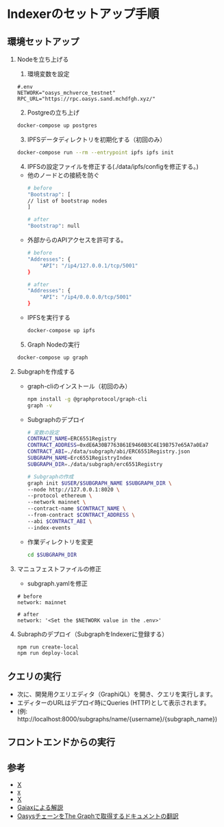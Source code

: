 # Indexerのセットアップ手順

## 環境セットアップ
1. Nodeを立ち上げる
   1. 環境変数を設定
    ```
    #.env
    NETWORK="oasys_mchverce_testnet"
    RPC_URL="https://rpc.oasys.sand.mchdfgh.xyz/"
    ```
   2. Postgreの立ち上げ
    ```bash
    docker-compose up postgres
    ```
   3. IPFSデータディレクトリを初期化する（初回のみ）
    ```bash
    docker-compose run --rm --entrypoint ipfs ipfs init
    ```
   4. IPFSの設定ファイルを修正する(./data/ipfs/configを修正する。)
    * 他のノードとの接続を防ぐ
        ```bash
        # before
        "Bootstrap": [
        // list of bootstrap nodes
        ]

        # after
        "Bootstrap": null
        ```
    * 外部からのAPIアクセスを許可する。
        ```bash
        # before
        "Addresses": {
            "API": "/ip4/127.0.0.1/tcp/5001"
        }

        # after
        "Addresses": {
            "API": "/ip4/0.0.0.0/tcp/5001"
        }
        ```
    * IPFSを実行する
        ```bash
        docker-compose up ipfs
        ```
   5. Graph Nodeの実行
    ```bash
    docker-compose up graph
    ```

2.  Subgraphを作成する
    * graph-cliのインストール（初回のみ）
        ```bash
        npm install -g @graphprotocol/graph-cli
        graph -v
        ```
    * Subgraphのデプロイ
        ```bash
        # 変数の設定
        CONTRACT_NAME=ERC6551Registry
        CONTRACT_ADDRESS=0xdE6A30B7763861E9460B3C4E19B757e65A7a0Ea7
        CONTRACT_ABI=./data/subgraph/abi/ERC6551Registry.json
        SUBGRAPH_NAME=Erc6551RegistryIndex
        SUBGRAPH_DIR=./data/subgraph/erc6551Registry
        ```

        ```bash
        # Subgraphの作成
        graph init $USER/$SUBGRAPH_NAME $SUBGRAPH_DIR \
        --node http://127.0.0.1:8020 \
        --protocol ethereum \
        --network mainnet \
        --contract-name $CONTRACT_NAME \
        --from-contract $CONTRACT_ADDRESS \
        --abi $CONTRACT_ABI \
        --index-events
        ```
    * 作業ディレクトリを変更
        ```bash
        cd $SUBGRAPH_DIR
        ```
 
3. マニュフェストファイルの修正
   * subgraph.yamlを修正
    ```
    # before
    network: mainnet

    # after
    network: '<Set the $NETWORK value in the .env>'
    ``` 
4. Subraphのデプロイ（SubgraphをIndexerに登録する）
    ```bash
    npm run create-local
    npm run deploy-local
    ```

## クエリの実行
* 次に、開発用クエリエディタ（GraphiQL）を開き、クエリを実行します。
* エディターのURLはデプロイ時にQueries (HTTP)として表示されます。
* (例: http://localhost:8000/subgraphs/name/{username}/{subgraph_name})

## フロントエンドからの実行

## 参考
* [X](https://zenn.dev/jy8752/articles/4801c60aab3d3e)
* [x](https://docs.astar.network/docs/build/integrations/indexers/thegraph)
* [X](https://github.com/atakedemo/thegragh-astar-and-oasys/blob/main/README.md)
* [Gaiaxによる解説](https://gaiax-blockchain.com/how-to-create-subgraph)
* [OasysチェーンをThe Graphで取得するドキュメントの翻訳](https://qiita.com/MoriKeigoYUZU/items/a808ae807361e2327f58)